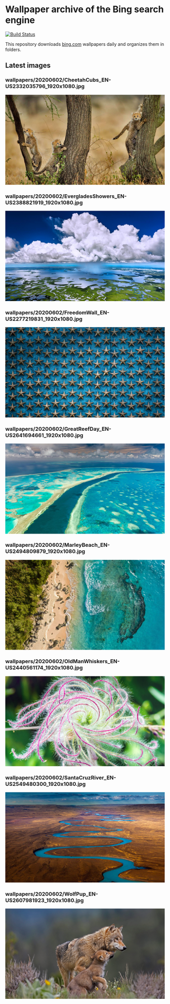 # Wallpaper archive of the Bing search engine

[![Build Status](https://travis-ci.org/kijart/bing-daily-images-dl.svg?branch=wallpapers)](https://travis-ci.org/kijart/bing-daily-images-dl)

This repository downloads [bing.com](https://www.bing.com) wallpapers daily and organizes them in folders.

## Latest images

<!-- Wallpapers -->

### wallpapers/20200602/CheetahCubs_EN-US2332035796_1920x1080.jpg

![wallpapers/20200602/CheetahCubs_EN-US2332035796_1920x1080.jpg](wallpapers/20200602/CheetahCubs_EN-US2332035796_1920x1080.jpg)

### wallpapers/20200602/EvergladesShowers_EN-US2388821919_1920x1080.jpg

![wallpapers/20200602/EvergladesShowers_EN-US2388821919_1920x1080.jpg](wallpapers/20200602/EvergladesShowers_EN-US2388821919_1920x1080.jpg)

### wallpapers/20200602/FreedomWall_EN-US2277219831_1920x1080.jpg

![wallpapers/20200602/FreedomWall_EN-US2277219831_1920x1080.jpg](wallpapers/20200602/FreedomWall_EN-US2277219831_1920x1080.jpg)

### wallpapers/20200602/GreatReefDay_EN-US2641694661_1920x1080.jpg

![wallpapers/20200602/GreatReefDay_EN-US2641694661_1920x1080.jpg](wallpapers/20200602/GreatReefDay_EN-US2641694661_1920x1080.jpg)

### wallpapers/20200602/MarleyBeach_EN-US2494809879_1920x1080.jpg

![wallpapers/20200602/MarleyBeach_EN-US2494809879_1920x1080.jpg](wallpapers/20200602/MarleyBeach_EN-US2494809879_1920x1080.jpg)

### wallpapers/20200602/OldManWhiskers_EN-US2440561174_1920x1080.jpg

![wallpapers/20200602/OldManWhiskers_EN-US2440561174_1920x1080.jpg](wallpapers/20200602/OldManWhiskers_EN-US2440561174_1920x1080.jpg)

### wallpapers/20200602/SantaCruzRiver_EN-US2549480300_1920x1080.jpg

![wallpapers/20200602/SantaCruzRiver_EN-US2549480300_1920x1080.jpg](wallpapers/20200602/SantaCruzRiver_EN-US2549480300_1920x1080.jpg)

### wallpapers/20200602/WolfPup_EN-US2607981923_1920x1080.jpg

![wallpapers/20200602/WolfPup_EN-US2607981923_1920x1080.jpg](wallpapers/20200602/WolfPup_EN-US2607981923_1920x1080.jpg)

